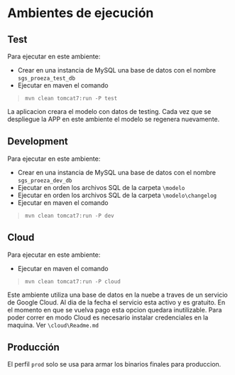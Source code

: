 # Ambientes de ejecución

## Test
Para ejecutar en este ambiente:
- Crear en una instancia de MySQL una base de datos con el nombre `sgs_proeza_test_db`
- Ejecutar en maven el comando 
> `mvn clean tomcat7:run -P test`

La aplicacion creara el modelo con datos de testing.
Cada vez que se despliegue la APP en este ambiente el modelo se regenera nuevamente.

## Development
Para ejecutar en este ambiente:
- Crear en una instancia de MySQL una base de datos con el nombre `sgs_proeza_dev_db`
- Ejecutar en orden los archivos SQL de la carpeta `\modelo`
- Ejecutar en orden los archivos SQL de la carpeta `\modelo\changelog`
- Ejecutar en maven el comando 
> `mvn clean tomcat7:run -P dev`

## Cloud
Para ejecutar en este ambiente:
- Ejecutar en maven el comando 
> `mvn clean tomcat7:run -P cloud`

Este ambiente utiliza una base de datos en la nuebe a traves de un servicio de Google Cloud.
Al dia de la fecha el servicio esta activo y es gratuito. En el momento en que se vuelva pago esta opcion quedara inutilizable.
Para poder correr en modo Cloud es necesario instalar credenciales en la maquina. Ver `\cloud\Readme.md`

## Producción
El perfil `prod` solo se usa para armar los binarios finales para produccion.